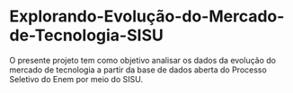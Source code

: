 # Explorando-Evolução-do-Mercado-de-Tecnologia-SISU
 O presente projeto tem como objetivo analisar os dados da evolução do mercado de tecnologia a partir da base de dados aberta do Processo Seletivo do Enem por meio do SISU.
